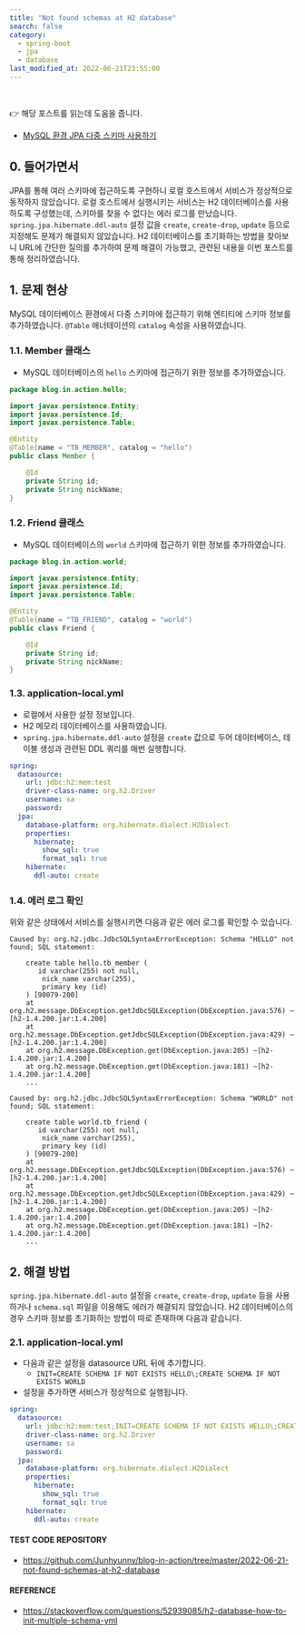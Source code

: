 ```yaml
---
title: "Not found schemas at H2 database"
search: false
category:
  - spring-boot
  - jpa
  - database
last_modified_at: 2022-06-21T23:55:00
---
```


<br>

👉 해당 포스트를 읽는데 도움을 줍니다.
- [MySQL 환경 JPA 다중 스키마 사용하기][connect-multi-schema-in-mysql-link]

## 0. 들어가면서

JPA를 통해 여러 스키마에 접근하도록 구현하니 로컬 호스트에서 서비스가 정상적으로 동작하지 않았습니다. 
로컬 호스트에서 실행시키는 서비스는 H2 데이터베이스를 사용하도록 구성했는데, 스키마를 찾을 수 없다는 에러 로그를 만났습니다. 
`spring.jpa.hibernate.ddl-auto` 설정 값을 `create`, `create-drop`, `update` 등으로 지정해도 문제가 해결되지 않았습니다. 
H2 데이터베이스를 초기화하는 방법을 찾아보니 URL에 간단한 질의를 추가하여 문제 해결이 가능했고, 관련된 내용을 이번 포스트를 통해 정리하였습니다. 

## 1. 문제 현상

MySQL 데이터베이스 환경에서 다중 스키마에 접근하기 위해 엔티티에 스키마 정보를 추가하였습니다. 
`@Table` 애너테이션의 `catalog` 속성을 사용하였습니다. 

### 1.1. Member 클래스

- MySQL 데이터베이스의 `hello` 스키마에 접근하기 위한 정보를 추가하였습니다.

```java
package blog.in.action.hello;

import javax.persistence.Entity;
import javax.persistence.Id;
import javax.persistence.Table;

@Entity
@Table(name = "TB_MEMBER", catalog = "hello")
public class Member {

    @Id
    private String id;
    private String nickName;
}
```

### 1.2. Friend 클래스

- MySQL 데이터베이스의 `world` 스키마에 접근하기 위한 정보를 추가하였습니다.

```java
package blog.in.action.world;

import javax.persistence.Entity;
import javax.persistence.Id;
import javax.persistence.Table;

@Entity
@Table(name = "TB_FRIEND", catalog = "world")
public class Friend {

    @Id
    private String id;
    private String nickName;
}
```

### 1.3. application-local.yml

- 로컬에서 사용한 설정 정보입니다. 
- H2 메모리 데이터베이스를 사용하였습니다.
- `spring.jpa.hibernate.ddl-auto` 설정을 `create` 값으로 두어 데이터베이스, 테이블 생성과 관련된 DDL 쿼리를 매번 실행합니다.

```yml
spring:
  datasource:
    url: jdbc:h2:mem:test
    driver-class-name: org.h2.Driver
    username: sa
    password:
  jpa:
    database-platform: org.hibernate.dialect.H2Dialect
    properties:
      hibernate:
        show_sql: true
        format_sql: true
    hibernate:
      ddl-auto: create
```

### 1.4. 에러 로그 확인

위와 같은 상태에서 서비스를 실행시키면 다음과 같은 에러 로그를 확인할 수 있습니다.

```
Caused by: org.h2.jdbc.JdbcSQLSyntaxErrorException: Schema "HELLO" not found; SQL statement:

    create table hello.tb_member (
       id varchar(255) not null,
        nick_name varchar(255),
        primary key (id)
    ) [90079-200]
	at org.h2.message.DbException.getJdbcSQLException(DbException.java:576) ~[h2-1.4.200.jar:1.4.200]
	at org.h2.message.DbException.getJdbcSQLException(DbException.java:429) ~[h2-1.4.200.jar:1.4.200]
	at org.h2.message.DbException.get(DbException.java:205) ~[h2-1.4.200.jar:1.4.200]
	at org.h2.message.DbException.get(DbException.java:181) ~[h2-1.4.200.jar:1.4.200]
    ...
    
Caused by: org.h2.jdbc.JdbcSQLSyntaxErrorException: Schema "WORLD" not found; SQL statement:

    create table world.tb_friend (
       id varchar(255) not null,
        nick_name varchar(255),
        primary key (id)
    ) [90079-200]
	at org.h2.message.DbException.getJdbcSQLException(DbException.java:576) ~[h2-1.4.200.jar:1.4.200]
	at org.h2.message.DbException.getJdbcSQLException(DbException.java:429) ~[h2-1.4.200.jar:1.4.200]
	at org.h2.message.DbException.get(DbException.java:205) ~[h2-1.4.200.jar:1.4.200]
	at org.h2.message.DbException.get(DbException.java:181) ~[h2-1.4.200.jar:1.4.200]
    ...
```

## 2. 해결 방법

`spring.jpa.hibernate.ddl-auto` 설정을 `create`, `create-drop`, `update` 등을 사용하거나 `schema.sql` 파일을 이용해도 에러가 해결되지 않았습니다. 
H2 데이터베이스의 경우 스키마 정보를 초기화하는 방법이 따로 존재하며 다음과 같습니다. 

### 2.1. application-local.yml

- 다음과 같은 설정을 datasource URL 뒤에 추가합니다.
    - `INIT=CREATE SCHEMA IF NOT EXISTS HELLO\;CREATE SCHEMA IF NOT EXISTS WORLD`
- 설정을 추가하면 서비스가 정상적으로 실행됩니다. 

```yml
spring:
  datasource:
    url: jdbc:h2:mem:test;INIT=CREATE SCHEMA IF NOT EXISTS HELLO\;CREATE SCHEMA IF NOT EXISTS WORLD
    driver-class-name: org.h2.Driver
    username: sa
    password:
  jpa:
    database-platform: org.hibernate.dialect.H2Dialect
    properties:
      hibernate:
        show_sql: true
        format_sql: true
    hibernate:
      ddl-auto: create
```

#### TEST CODE REPOSITORY
- <https://github.com/Junhyunny/blog-in-action/tree/master/2022-06-21-not-found-schemas-at-h2-database>

#### REFERENCE
- <https://stackoverflow.com/questions/52939085/h2-database-how-to-init-multiple-schema-yml>

[connect-multi-schema-in-mysql-link]: https://junhyunny.github.io/spring-boot/jpa/database/connect-multi-schema-in-mysql/